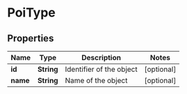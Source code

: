 
# PoiType

## Properties
Name | Type | Description | Notes
------------ | ------------- | ------------- | -------------
**id** | **String** | Identifier of the object |  [optional]
**name** | **String** | Name of the object |  [optional]



